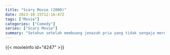 ```yaml
---
title: "Scary Movie (2000)"
date: 2023-10-15T12:16:47Z
tags: ["Movie"]
categories: ["Comedy"]
series: ["Scary Movie"]
summary: "Setahun setelah membuang jenazah pria yang tidak sengaja mereka bunuh, sekelompok remaja bodoh dibuntuti oleh seorang pembunuh berantai yang kikuk."
---
```



  <mux-player stream-type="on-demand"
  src="https://kp3d-my.sharepoint.com/personal/ryoo_kp3d_onmicrosoft_com/_layouts/15/download.aspx?share=EVCs9kL_rWdHqyjPgzXwy2UB6DghRGuJn_9lyX9xdeDLYA" prefer-playback="mse" controls>
 
  </mux-player>
  

{{< movieinfo id="4247" >}}

  <script src="https://cdn.jsdelivr.net/npm/@mux/mux-player"></script>
  
   <script type="application/ld+json">
 {
  "@context": "https://schema.org/",
  "@type": "VideoObject",
  "name": "Scary Movie (2000)",
  "contentUrl": "https://stream.mux.com/PutbxKqs3LnMIs1vXAh02GLGM6NuLrUWzi01S5lSYb7tc.m3u8",
  "thumbnailUrl": "https://www.themoviedb.org/t/p/original/Ak00qYJA7wINM0Z0mqxxhVEo0zW.jpg?width=314&fit_mode=preserve&time=25",
  "uploadDate": "2023-10-15T12:16:47Z",
}

</script>